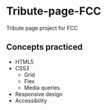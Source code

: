 # Tribute-page-FCC
Tribute page project for FCC

## Concepts practiced 
- HTML5
- CSS3
  - Grid
  - Flex
  - Media queries
- Responsive design
- Accessibility
